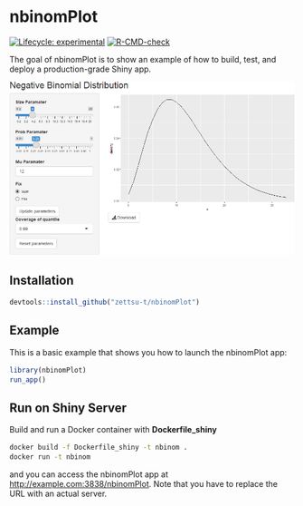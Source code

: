 
<!-- README.md is generated from README.Rmd. Please edit that file -->

# nbinomPlot

<!-- badges: start -->

[![Lifecycle:
experimental](https://img.shields.io/badge/lifecycle-experimental-orange.svg)](https://lifecycle.r-lib.org/articles/stages.html#experimental)
[![R-CMD-check](https://github.com/zettsu-t/nbinomPlot/workflows/R-CMD-check/badge.svg)](https://github.com/zettsu-t/nbinomPlot/actions)
<!-- badges: end -->

The goal of nbinomPlot is to show an example of how to build, test, and
deploy a production-grade Shiny app.

![Sample Page](man/images/initital_screen.png)

## Installation

``` r
devtools::install_github("zettsu-t/nbinomPlot")
```

## Example

This is a basic example that shows you how to launch the nbinomPlot app:

``` r
library(nbinomPlot)
run_app()
```

## Run on Shiny Server

Build and run a Docker container with **Dockerfile_shiny**

``` bash
docker build -f Dockerfile_shiny -t nbinom .
docker run -t nbinom
```

and you can access the nbinomPlot app at
<http://example.com:3838/nbinomPlot>. Note that you have to replace the
URL with an actual server.
